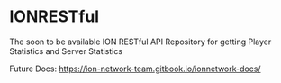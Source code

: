# IONRESTful
The soon to be available ION RESTful API Repository for getting Player Statistics and Server Statistics

Future Docs: https://ion-network-team.gitbook.io/ionnetwork-docs/
